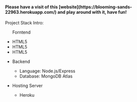 <h4>Please have a visit of this [website](https://blooming-sands-22963.herokuapp.com/) and play around with it, have fun!</h4>

<p>Project Stack Intro:<P>

<ul>
  <p>Forntend</p>
  <li>HTML5</li>
  <li>HTML5</li>
  <li>HTML5</li>
</ul>

+ Backend
  + Language: Node.js/Express
  + Database: MongoDB Atlas

+ Hosting Server
  + Heroku

